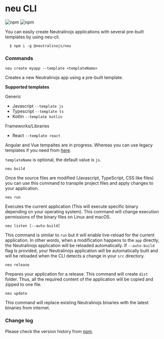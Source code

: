 # neu CLI
![npm](https://img.shields.io/npm/v/@neutralinojs/neu)
![npm](https://img.shields.io/npm/dt/@neutralinojs/neu)

You can easily create Neutralinojs applications with several pre-built templates by using neu-cli. 

```
  $ npm i -g @neutralinojs/neu
```

### Commands

`neu create myapp --template <templateName>`

Creates a new Neutralinojs app using a pre-built template.

**Supported templates**

Generic

- Javascript `--template js`
- Typescript `--template ts`
- Kotlin `--template kotlin`

Frameworks/Libraries

- React `--template react`

Angular and Vue tempaltes are in progress. Whereas you can use legacy templates if you need from [here](https://github.com/neutralinojs?utf8=%E2%9C%93&q=template&type=&language=).

`templateName` is optional, the default value is `js`.

`neu build`

Once the source files are modified (Javascript, TypeScript, CSS like files) you can use this command to transpile project files and apply changes to your application.

`neu run`

Executes the current application (This will execute specific binary depending on your operating system). This command will change execution permissions of the binary files on Linux and macOS.

`neu listen [--auto-build]`

This command is similar to `run` but it will enable live-reload for the current application. In other words, when a modification happens to the `app` directly, the Neutralinojs application will be reloaded automatically. If `--auto-build` flag is provided, your Neutralinojs application will be automatically built and will be reloaded when the CLI detects a change in your `src` directory. 

`neu release`

Prepares your application for a release. This command will create `dist` folder. Thus, all the required content of the application will be copied and zipped to one file.

`neu update`

This command will replace existing Neutralinojs binaries with the latest binaries from internet. 


### Change log

Please check the version history from [npm](https://www.npmjs.com/package/@neutralinojs/neu).

